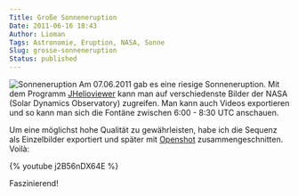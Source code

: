 ```yaml
---
Title: Große Sonneneruption
Date: 2011-06-16 18:43
Author: Lioman
Tags: Astronomie, Eruption, NASA, Sonne
Slug: grosse-sonneneruption
Status: published
---
```


![Sonneneruption]({static}/images/sonneneruption.png) Am 07.06.2011 gab es eine riesige Sonneneruption.
Mit dem Programm [JHelioviewer](http://jhelioviewer.org/) kann man auf
verschiedenste Bilder der NASA (Solar Dynamics Observatory) zugreifen.
Man kann auch Videos exportieren und so kann man sich die Fontäne
zwischen 6:00 - 8:30 UTC anschauen.

Um eine möglichst hohe Qualität zu gewährleisten, habe ich die Sequenz
als Einzelbilder exportiert und später mit
[Openshot](http://www.openshot.org/) zusammengeschnitten. Voilà:

{% youtube j2B56nDX64E %}

Faszinierend!
